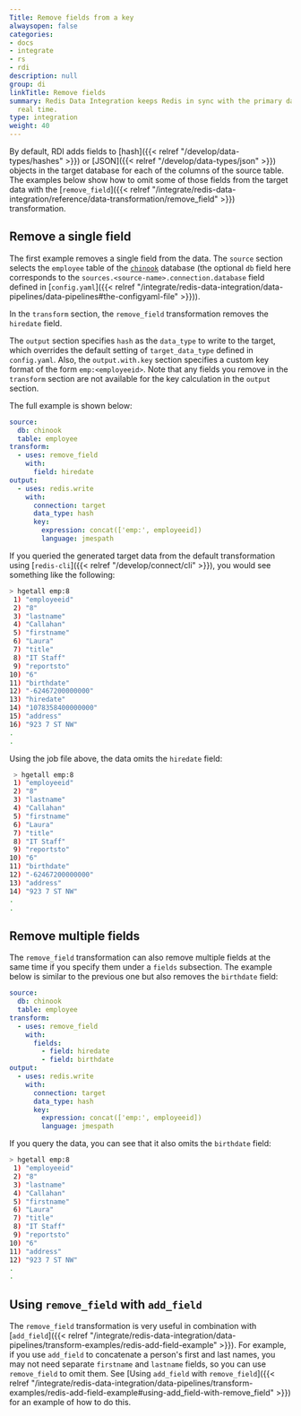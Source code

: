 ```yaml
---
Title: Remove fields from a key
alwaysopen: false
categories:
- docs
- integrate
- rs
- rdi
description: null
group: di
linkTitle: Remove fields
summary: Redis Data Integration keeps Redis in sync with the primary database in near
  real time.
type: integration
weight: 40
---
```


By default, RDI adds fields to
[hash]({{< relref "/develop/data-types/hashes" >}}) or
[JSON]({{< relref "/develop/data-types/json" >}}) objects in the target
database for each of the columns of the source table.
The examples below show how to omit some of those fields from the target data with the
[`remove_field`]({{< relref "/integrate/redis-data-integration/reference/data-transformation/remove_field" >}}) transformation.

## Remove a single field

The first example removes a single field from the data.
The `source` section selects the `employee` table of the
[`chinook`](https://github.com/Redislabs-Solution-Architects/rdi-quickstart-postgres)
database (the optional `db` field here corresponds to the
`sources.<source-name>.connection.database` field defined in
[`config.yaml`]({{< relref "/integrate/redis-data-integration/data-pipelines/data-pipelines#the-configyaml-file" >}})).

In the `transform` section, the `remove_field` transformation removes the
`hiredate` field.

The `output` section specifies `hash` as the `data_type` to write to the target, which
overrides the default setting of `target_data_type` defined in `config.yaml`. Also, the
`output.with.key` section specifies a custom key format of the form `emp:<employeeid>`.
Note that any fields you remove in the `transform` section are not available for
the key calculation in the `output` section.

The full example is shown below:

```yaml
source:
  db: chinook
  table: employee
transform:
  - uses: remove_field
    with:
      field: hiredate
output:
  - uses: redis.write
    with:
      connection: target
      data_type: hash
      key:
        expression: concat(['emp:', employeeid])
        language: jmespath
```

If you queried the generated target data from the default transformation
using [`redis-cli`]({{< relref "/develop/connect/cli" >}}), you would
see something like the following:

```bash
> hgetall emp:8
 1) "employeeid"
 2) "8"
 3) "lastname"
 4) "Callahan"
 5) "firstname"
 6) "Laura"
 7) "title"
 8) "IT Staff"
 9) "reportsto"
10) "6"
11) "birthdate"
12) "-62467200000000"
13) "hiredate"
14) "1078358400000000"
15) "address"
16) "923 7 ST NW"
.
.
```

Using the job file above, the data omits the `hiredate` field:

```bash
 > hgetall emp:8
 1) "employeeid"
 2) "8"
 3) "lastname"
 4) "Callahan"
 5) "firstname"
 6) "Laura"
 7) "title"
 8) "IT Staff"
 9) "reportsto"
10) "6"
11) "birthdate"
12) "-62467200000000"
13) "address"
14) "923 7 ST NW"
.
.
```

## Remove multiple fields

The `remove_field` transformation can also remove multiple fields at the same time
if you specify them under a `fields` subsection. The example below is similar
to the previous one but also removes the `birthdate` field: 

```yaml
source:
  db: chinook
  table: employee
transform:
  - uses: remove_field
    with:
      fields:
        - field: hiredate
        - field: birthdate
output:
  - uses: redis.write
    with:
      connection: target
      data_type: hash
      key:
        expression: concat(['emp:', employeeid])
        language: jmespath
```

If you query the data, you can see that it also omits the
`birthdate` field:

```bash
> hgetall emp:8
 1) "employeeid"
 2) "8"
 3) "lastname"
 4) "Callahan"
 5) "firstname"
 6) "Laura"
 7) "title"
 8) "IT Staff"
 9) "reportsto"
10) "6"
11) "address"
12) "923 7 ST NW"
.
.
```

## Using `remove_field` with `add_field`

The `remove_field` transformation is very useful in combination with
[`add_field`]({{< relref "/integrate/redis-data-integration/data-pipelines/transform-examples/redis-add-field-example" >}}).
For example, if you use `add_field` to concatenate a person's first
and last names, you may not need separate `firstname` and `lastname`
fields, so you can use `remove_field` to omit them.
See [Using `add_field` with `remove_field`]({{< relref "/integrate/redis-data-integration/data-pipelines/transform-examples/redis-add-field-example#using-add_field-with-remove_field" >}})
for an example of how to do this.
